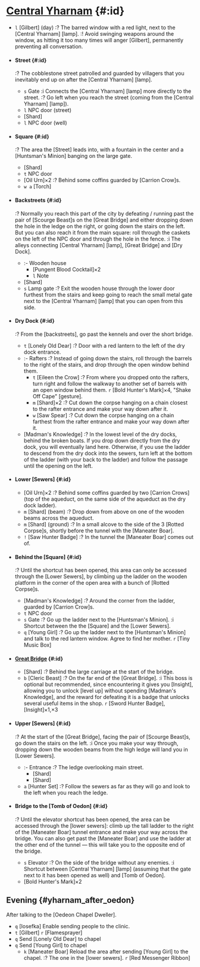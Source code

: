 # [Central Yharnam](@) {#:id}

- `l` [Gilbert] (day)
  :? The barred window with a red light, next to the [Central Yharnam] [lamp].
  :! Avoid swinging weapons around the window, as hitting it too many times will anger [Gilbert], permanently preventing all conversation.
  
+ #### Street {#:id}
  :? The cobblestone street patrolled and guarded by villagers that you inevitably end up on after the [Central Yharnam] [lamp].
  - `s` Gate
    :i Connects the [Central Yharnam] [lamp] more directly to the street.
    :? Go left when you reach the street (coming from the [Central Yharnam] [lamp]).
  - `l` NPC door (street)
  - [Shard]
  - `l` NPC door (well)
  
+ #### Square {#:id}
  :? The area the [Street] leads into, with a fountain in the center and a [Huntsman's Minion] banging on the large gate.
  - [Shard]
  - `t` NPC door
  - [Oil Urn]×2
    :? Behind some coffins guarded by [Carrion Crow]s.
  - `w a` [Torch]

+ #### Backstreets {#:id}
  :? Normally you reach this part of the city by defeating / running past the pair of [Scourge Beast]s on the [Great Bridge] and either dropping down the hole in the ledge on the right, or going down the stairs on the left. But you can also reach it from the main square: roll through the caskets on the left of the NPC door and through the hole in the fence.
  :i The alleys connecting [Central Yharnam] [lamp], [Great Bridge] and [Dry Dock].
  - :- Wooden house
    - [Pungent Blood Cocktail]×2
    - `l` Note
  - [Shard]
  - `s` Lamp gate
    :? Exit the wooden house through the lower door furthest from the stairs and keep going to reach the small metal gate next to the [Central Yharnam] [lamp] that you can open from this side.
  
+ #### Dry Dock {#:id}
  :? From the [backstreets], go past the kennels and over the short bridge.
  - `t` [Lonely Old Dear]
    :? Door with a red lantern to the left of the dry dock entrance.
  + :- Rafters
    :? Instead of going down the stairs, roll through the barrels to the right of the stairs, and drop through the open window behind them.
    - `t` [Eileen the Crow]
      :? From where you dropped onto the rafters, turn right and follow the walkway to another set of barrels with an open window behind them.
      `r` [Bold Hunter's Mark]×4, "Shake Off Cape" [gesture].
    - `m` [Shard]×2
      :? Cut down the corpse hanging on a chain closest to the rafter entrance and make your way down after it.
    - `w` [Saw Spear]
      :? Cut down the corpse hanging on a chain farthest from the rafter entrance and make your way down after it.
  - [Madman's Knowledge]
    :? In the lowest level of the dry docks, behind the broken boats. If you drop down directly from the dry dock, you will eventually land here. Otherwise, if you use the ladder to descend from the dry dock into the sewers, turn left at the bottom of the ladder (with your back to the ladder) and follow the passage until the opening on the left.
    
+ #### Lower [Sewers] {#:id}
  - [Oil Urn]×2
    :? Behind some coffins guarded by two [Carrion Crows] (top of the aqueduct, on the same side of the aqueduct as the dry dock ladder).
  - `m` [Shard] (beam)
    :? Drop down from above on one of the wooden beams across the aqueduct.
  - `m` [Shard] (ground)
    :? In a small alcove to the side of the 3 [Rotted Corpse]s, shortly before the tunnel with the [Maneater Boar].
  - `!` [Saw Hunter Badge]
    :? In the tunnel the [Maneater Boar] comes out of.
 
+ #### Behind the [Square] {#:id}
  :? Until the shortcut has been opened, this area can only be accessed through the [Lower Sewers], by climbing up the ladder on the wooden platform in the corner of the open area with a bunch of [Rotted Corpse]s.
  - [Madman's Knowledge]
    :? Around the corner from the ladder, guarded by [Carrion Crow]s.
  - `t` NPC door
  - `s` Gate
    :? Go up the ladder next to the [Huntsman's Minion].
    :i Shortcut between the the [Square] and the [Lower Sewers].
  - `q` [Young Girl]
    :? Go up the ladder next to the [Huntsman's Minion] and talk to the red lantern window.
    Agree to find her mother.
    `r` [Tiny Music Box]

+ #### [Great Bridge](@) {#:id}
  - [Shard]
    :? Behind the large carriage at the start of the bridge.
  - `b` [Cleric Beast]
    :? On the far end of the [Great Bridge].
    :i This boss is optional but recommended, since encountering it gives you [Insight], allowing you to unlock [level up] without spending [Madman's Knowledge], and the reward for defeating it is a badge that unlocks several useful items in the shop.
    `r` [Sword Hunter Badge], [Insight]×1,×3

+ #### Upper [Sewers] {#:id}
  :? At the start of the [Great Bridge], facing the pair of [Scourge Beast]s, go down the stairs on the left.
  :i Once you make your way through, dropping down the wooden beams from the high ledge will land you in [Lower Sewers].
  - :- Entrance
    :? The ledge overlooking main street.
    - [Shard]
    - [Shard]
  - `a` [Hunter Set]
    :? Follow the sewers as far as they will go and look to the left when you reach the ledge.

+ #### Bridge to the [Tomb of Oedon] {#:id}
  :? Until the elevator shortcut has been opened, the area can be accessed through the [lower sewers]\: climb up the tall ladder to the right of the [Maneater Boar] tunnel entrance and make your way across the bridge. You can also get past the [Maneater Boar] and use the ladder at the other end of the tunnel — this will take you to the opposite end of the bridge.
  - `s` Elevator
    :? On the side of the bridge without any enemies.
    :i Shortcut between [Central Yharnam] [lamp] (assuming that the gate next to it has been opened as well) and [Tomb of Oedon].
  - [Bold Hunter's Mark]×2


## Evening {#yharnam_after_oedon}
After talking to the [Oedeon Chapel Dweller].

- `q` [Iosefka]
  Enable sending people to the clinic.
- `t` [Gilbert]
  `r` [Flamesprayer]
- `q` Send [Lonely Old Dear] to chapel
- `q` Send [Young Girl] to chapel
  - `k` [Maneater Boar]
    Reload the area after sending [Young Girl] to the chapel.
    :? The one in the [lower sewers].
    `r` [Red Messenger Ribbon]